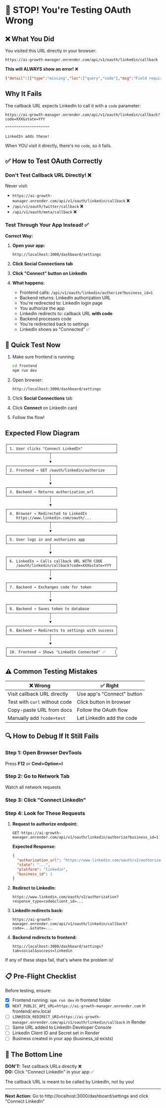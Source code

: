 # 🚨 STOP! You're Testing OAuth Wrong

## ❌ What You Did

You visited this URL directly in your browser:
```
https://ai-growth-manager.onrender.com/api/v1/oauth/linkedin/callback
```

**This will ALWAYS show an error!** ❌

```json
{"detail":[{"type":"missing","loc":["query","code"],"msg":"Field required","input":null}]}
```

## Why It Fails

The callback URL expects LinkedIn to call it with a `code` parameter:
```
https://ai-growth-manager.onrender.com/api/v1/oauth/linkedin/callback?code=XXX&state=YYY
                                                                       ^^^^^^^^^^^^^^^^^^^^
                                                                       LinkedIn adds these!
```

When YOU visit it directly, there's no `code`, so it fails.

## ✅ How to Test OAuth Correctly

### Don't Test Callback URL Directly! ❌

Never visit:
- `https://ai-growth-manager.onrender.com/api/v1/oauth/linkedin/callback` ❌
- `/api/v1/oauth/twitter/callback` ❌
- `/api/v1/oauth/meta/callback` ❌

### Test Through Your App Instead! ✅

**Correct Way:**

1. **Open your app:**
   ```
   http://localhost:3000/dashboard/settings
   ```

2. **Click Social Connections tab**

3. **Click "Connect" button on LinkedIn**

4. **What happens:**
   - Frontend calls: `/api/v1/oauth/linkedin/authorize?business_id=1`
   - Backend returns: LinkedIn authorization URL
   - You're redirected to: LinkedIn login page
   - You authorize the app
   - LinkedIn redirects to: callback URL **with code**
   - Backend processes code
   - You're redirected back to settings
   - LinkedIn shows as "Connected" ✅

## 🎯 Quick Test Now

1. Make sure frontend is running:
   ```bash
   cd frontend
   npm run dev
   ```

2. Open browser:
   ```
   http://localhost:3000/dashboard/settings
   ```

3. Click **Social Connections** tab

4. Click **Connect** on LinkedIn card

5. Follow the flow!

## Expected Flow Diagram

```
┌─────────────────────────────────────────────────┐
│ 1. User clicks "Connect LinkedIn"               │
└───────────────────┬─────────────────────────────┘
                    │
                    ▼
┌─────────────────────────────────────────────────┐
│ 2. Frontend → GET /oauth/linkedin/authorize     │
└───────────────────┬─────────────────────────────┘
                    │
                    ▼
┌─────────────────────────────────────────────────┐
│ 3. Backend → Returns authorization_url          │
└───────────────────┬─────────────────────────────┘
                    │
                    ▼
┌─────────────────────────────────────────────────┐
│ 4. Browser → Redirected to LinkedIn             │
│    https://www.linkedin.com/oauth/...           │
└───────────────────┬─────────────────────────────┘
                    │
                    ▼
┌─────────────────────────────────────────────────┐
│ 5. User logs in and authorizes app              │
└───────────────────┬─────────────────────────────┘
                    │
                    ▼
┌─────────────────────────────────────────────────┐
│ 6. LinkedIn → Calls callback URL WITH CODE      │
│    /oauth/linkedin/callback?code=XXX&state=YYY  │
└───────────────────┬─────────────────────────────┘
                    │
                    ▼
┌─────────────────────────────────────────────────┐
│ 7. Backend → Exchanges code for token           │
└───────────────────┬─────────────────────────────┘
                    │
                    ▼
┌─────────────────────────────────────────────────┐
│ 8. Backend → Saves token to database            │
└───────────────────┬─────────────────────────────┘
                    │
                    ▼
┌─────────────────────────────────────────────────┐
│ 9. Backend → Redirects to settings with success │
└───────────────────┬─────────────────────────────┘
                    │
                    ▼
┌─────────────────────────────────────────────────┐
│ 10. Frontend → Shows "LinkedIn Connected" ✅    │
└─────────────────────────────────────────────────┘
```

## ⚠️ Common Testing Mistakes

| ❌ Wrong | ✅ Right |
|---------|---------|
| Visit callback URL directly | Use app's "Connect" button |
| Test with `curl` without code | Click button in browser |
| Copy-paste URL from docs | Follow the OAuth flow |
| Manually add `?code=test` | Let LinkedIn add the code |

## 🔍 How to Debug If It Still Fails

### Step 1: Open Browser DevTools

Press **F12** or **Cmd+Option+I**

### Step 2: Go to Network Tab

Watch all network requests

### Step 3: Click "Connect LinkedIn"

### Step 4: Look for These Requests

1. **Request to authorize endpoint:**
   ```
   GET https://ai-growth-manager.onrender.com/api/v1/oauth/linkedin/authorize?business_id=1
   ```
   
   **Expected Response:**
   ```json
   {
     "authorization_url": "https://www.linkedin.com/oauth/v2/authorization?...",
     "state": "...",
     "platform": "linkedin",
     "business_id": 1
   }
   ```

2. **Redirect to LinkedIn:**
   ```
   https://www.linkedin.com/oauth/v2/authorization?response_type=code&client_id=...
   ```

3. **LinkedIn redirects back:**
   ```
   https://ai-growth-manager.onrender.com/api/v1/oauth/linkedin/callback?code=...&state=...
   ```

4. **Backend redirects to frontend:**
   ```
   http://localhost:3000/dashboard/settings?tab=social&success=linkedin
   ```

If any of these steps fail, that's where the problem is!

## 📋 Pre-Flight Checklist

Before testing, ensure:

- [x] Frontend running: `npm run dev` in frontend folder
- [x] `NEXT_PUBLIC_API_URL=https://ai-growth-manager.onrender.com` in frontend/.env.local
- [ ] `LINKEDIN_REDIRECT_URI=https://ai-growth-manager.onrender.com/api/v1/oauth/linkedin/callback` in Render
- [ ] Same URL added to LinkedIn Developer Console
- [ ] LinkedIn Client ID and Secret set in Render
- [ ] Business created in your app (business_id exists)

## 🎯 The Bottom Line

**DON'T:** Test callback URLs directly ❌  
**DO:** Click "Connect LinkedIn" in your app ✅

The callback URL is meant to be called by LinkedIn, not by you!

---

**Next Action:** Go to http://localhost:3000/dashboard/settings and click "Connect LinkedIn"
